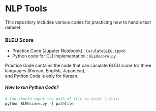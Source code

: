 # NLP Tools

This repository includes various codes for practicing how to handle text dataset.

### BLEU Score
- Practice Code (Jupyter Notebook) : `CaculateBLEU.ipynb`
- Python code for CLI Implementation : `BLEUscore.py`

Practice Code contains the code that can caculate BLEU score for three languages (Korean, English, Japanese), <br>
and Python Code is only for Korean.

##### How to run Python Code?
```python
# You should input the path of file is excel (.xlsx)
python BLEUscore.py -f pathfile
```
